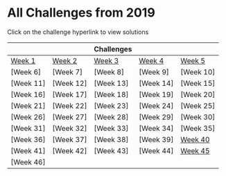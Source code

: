 # All Challenges from 2019

Click on the challenge hyperlink to view solutions

|||Challenges|||
|---|---|---|---|---|
|[Week 1](Week_1/README.md)|[Week 2](Week_2/README.md)|[Week 3](Week_3/README.md)|[Week 4](Week_4/README.md)|[Week 5](Week_5/README.md)|
|[Week 6]|[Week 7]|[Week 8]|[Week 9]|[Week 10]|
|[Week 11]|[Week 12]|[Week 13]|[Week 14]|[Week 15]|
|[Week 16]|[Week 17]|[Week 18]|[Week 19]|[Week 20]|
|[Week 21]|[Week 22]|[Week 23]|[Week 24]|[Week 25]|
|[Week 26]|[Week 27]|[Week 28]|[Week 29]|[Week 30]|
|[Week 31]|[Week 32]|[Week 33]|[Week 34]|[Week 35]|
|[Week 36]|[Week 37]|[Week 38]|[Week 39]|[Week 40](Week_40/README.md)|
|[Week 41]|[Week 42]|[Week 43]|[Week 44]|[Week 45](Week_45/README.md)|
|[Week 46]|||||
